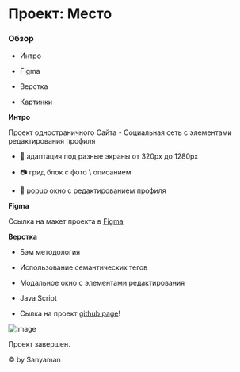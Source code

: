 # Проект: Место
 


 

### Обзор
 

* Интро
 

* Figma


* Верстка
 

* Картинки

 

**Интро**
 

Проект одностраничного Сайта - Социальная сеть с элементами редактирования профиля 
 

+ :iphone: адаптация под разные экраны от 320px до 1280px
 

+ :camera: грид блок с  фото \ описанием 
 

+ :high_brightness: popup окно с редактированием профиля
 


 

**Figma**
 

Ссылка на макет проекта в [Figma](https://www.figma.com/file/2cn9N9jSkmxD84oJik7xL7/JavaScript.-Sprint-4?node-id=0%3A1)
 


 

**Верстка**
 

+ Бэм методология 
 

+ Использование семантических тегов
 

+ Модальное окно с элементами редактирования
 
+ Java Script 


 + Сылка на проект  [github page](https://sanyaman.github.io/mesto/)! 
 
 
 
  ![image](https://media.istockphoto.com/id/1271756072/vector/social-media-icon-thumbs-up-repost-sharing-like-comment-vector-on-isolated-white-background.jpg?s=612x612&w=0&k=20&c=Adr8nMysFahJXGNI7Br3YJEBDmJoJXJ-ERTMKEFvIHc=)
 

Проект завершен.
 

© by Sanyaman
 
